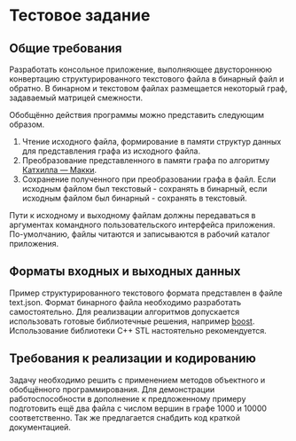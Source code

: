 # Тестовое задание

## Общие требования 
Разработать консольное приложение, выполняющее двустороннюю конвертацию структурированного текстового файла в бинарный файл и обратно. В бинарном и текстовом файлах размещается некоторый граф, задаваемый матрицей смежности.

Обобщённо действия программы можно представить следующим образом.

1. Чтение исходного файла, формирование в памяти структур данных для представления графа из исходного файла.
2. Преобразование представленного в памяти графа по алгоритму [Катхилла — Макки](https://ru.wikipedia.org/wiki/%D0%90%D0%BB%D0%B3%D0%BE%D1%80%D0%B8%D1%82%D0%BC_%D0%9A%D0%B0%D1%82%D1%85%D0%B8%D0%BB%D0%BB%D0%B0_%E2%80%94_%D0%9C%D0%B0%D0%BA%D0%BA%D0%B8). 
3. Сохранение полученного при преобразовании графа в файл. Если исходным файлом был текстовый - сохранять в бинарный, если исходным файлом был бинарный - сохранять в текстовый.

Пути к исходному и выходному файлам должны передаваться в аргументах командного пользовательского интерфейса приложения. По-умолчанию, файлы читаются и записываются в рабочий каталог приложения.


## Форматы входных и выходных данных
Пример структурированного текстового формата представлен в файле text.json. Формат бинарного файла необходимо разработать самостоятельно. Для реализвации алгоритмов допускается использовать готовые библиотечные решения, например [boost](https://www.boost.org/doc/libs/1_46_0/libs/graph/doc/cuthill_mckee_ordering.html). Использование библиотеки C++ STL настоятельно рекомендуется.

## Требования к реализации и кодированию
Задачу необходимо решить с применением методов объектного и обобщённого программирования. Для демонстрации работоспособности в дополнение к предложенному примеру подготовить ещё два файла с числом вершин в графе 1000 и 10000 соответственно. Так же предлагается снабдить код краткой документацией.
